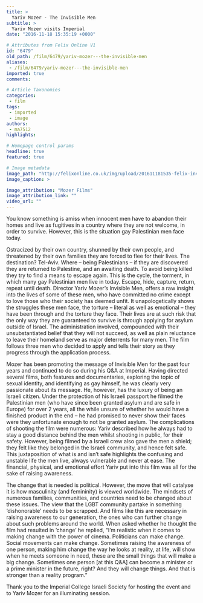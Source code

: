 ```yaml
---
title: >
  Yariv Mozer - The Invisible Men
subtitle: >
  Yariv Mozer visits Imperial
date: "2016-11-18 15:35:19 +0000"

# Attributes from Felix Online V1
id: "6479"
old_path: /film/6479/yariv-mozer---the-invisible-men
aliases:
 - /film/6479/yariv-mozer---the-invisible-men
imported: true
comments:

# Article Taxonomies
categories:
 - film
tags:
 - imported
 - image
authors:
 - ma7512
highlights:

# Homepage control params
headline: true
featured: true

# Image metadata
image_path: "http://felixonline.co.uk/img/upload/201611181535-felix-invisible-men-1.jpg"
image_caption: >

image_attribution: "Mozer Films"
image_attribution_link: ""
video_url: ""
---
```


You know something is amiss when innocent men have to abandon their homes and live as fugitives in a country where they are not welcome, in order to survive. However, this is the situation gay Palestinian men face today.

Ostracized by their own country, shunned by their own people, and threatened by their own families they are forced to flee for their lives. The destination? Tel-Aviv. Where – being Palestinians – if they are discovered they are returned to Palestine, and an awaiting death. To avoid being killed they try to find a means to escape again. This is the cycle, the torment, in which many gay Palestinian men live in today. Escape, hide, capture, return, repeat until death.
Director Yariv Mozer’s Invisible Men, offers a raw insight into the lives of some of these men, who have committed no crime except to love those who their society has deemed unfit. It unapologetically shows the struggles these men face, the torture – literal as well as emotional – they have been through and the torture they face. Their lives are at such risk that the only way they are guaranteed to survive is through applying for asylum outside of Israel. The administration involved, compounded with their unsubstantiated belief that they will not succeed, as well as plain reluctance to leave their homeland serve as major deterrents for many men. The film follows three men who decided to apply and tells their story as they progress through the application process.

Mozer has been promoting the message of Invisible Men for the past four years and continued to do so during his Q&amp;A at Imperial. Having directed several films, both features and documentaries, exploring the topic of sexual identity, and identifying as gay himself, he was clearly very passionate about its message. He, however, has the luxury of being an Israeli citizen. Under the protection of his Israeli passport he filmed the Palestinian men (who have since been granted asylum and are safe in Europe) for over 2 years, all the while unsure of whether he would have a finished product in the end – he had promised to never show their faces were they unfortunate enough to not be granted asylum. The complications of shooting the film were numerous: Yariv described how he always had to stay a good distance behind the men whilst shooting in public, for their safety. However, being filmed by a Israeli crew also gave the men a shield; they felt like they belonged in the Israeli community, and hence felt safe. This juxtaposition of what is and isn’t safe highlights the confusing and unstable life the men live, always vulnerable and never at ease. The financial, physical, and emotional effort Yariv put into this film was all for the sake of raising awareness.

The change that is needed is political. However, the move that will catalyse it is how masculinity (and femininity) is viewed worldwide. The mindsets of numerous families, communities, and countries need to be changed about these issues. The view that the LGBT community partake in something ‘dishonorable’ needs to be scrapped. And films like this are necessary in raising awareness to our generation, the ones who can further change about such problems around the world. When asked whether he thought the film had resulted in ‘change’ he replied, “I’m realistic when it comes to making change with the power of cinema. Politicians can make change. Social movements can make change. Sometimes raising the awareness of one person, making him change the way he looks at reality, at life, will show when he meets someone in need, these are the small things that will make a big change. Sometimes one person [at this Q&amp;A] can become a minister or a prime minister in the future, right? And they will change things. And that is stronger than a reality program.”

Thank you to the Imperial College Israeli Society for hosting the event and to Yariv Mozer for an illuminating session.
